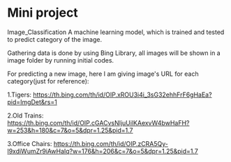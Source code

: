 # Mini project
Image_Classification
A machine learning model, which is trained and tested to predict category of the image.

Gathering data is done by using Bing Library, all images will be shown in a image folder by running initial codes.

For predicting a new image, here I am giving image's URL for each category(just for reference):

1.Tigers: https://th.bing.com/th/id/OIP.xROU3i4i_3sG32ehhFrF6gHaEa?pid=ImgDet&rs=1

2.Old Trains: https://th.bing.com/th/id/OIP.cGACvsNIjuUilKAexvW4bwHaFH?w=253&h=180&c=7&o=5&dpr=1.25&pid=1.7

3.Office Chairs: https://th.bing.com/th/id/OIP.zCRA5Qy-l9xdiWumZr9iAwHaIq?w=176&h=206&c=7&o=5&dpr=1.25&pid=1.7
